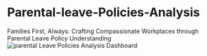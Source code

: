 # Parental-leave-Policies-Analysis
Families First, Always: Crafting Compassionate Workplaces through Parental Leave Policy Understanding
![parental Leave Policies Analysis Dashboard](https://github.com/kajal7070/Parental-leave-Policies-Analysis/assets/149140012/d8814b8d-2a66-44e8-88ef-253196a126f2)
